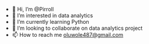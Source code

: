 - 👋 Hi, I’m @Pirroll
- 👀 I’m interested in data analytics 
- 🌱 I’m currently learning Python 
- 💞️ I’m looking to collaborate on data analytics project
- 📫 How to reach me oluwole487@gmail.com 

<!---
Pirroll/Pirroll is a ✨ special ✨ repository because its `README.md` (this file) appears on your GitHub profile.
You can click the Preview link to take a look at your changes.
--->
